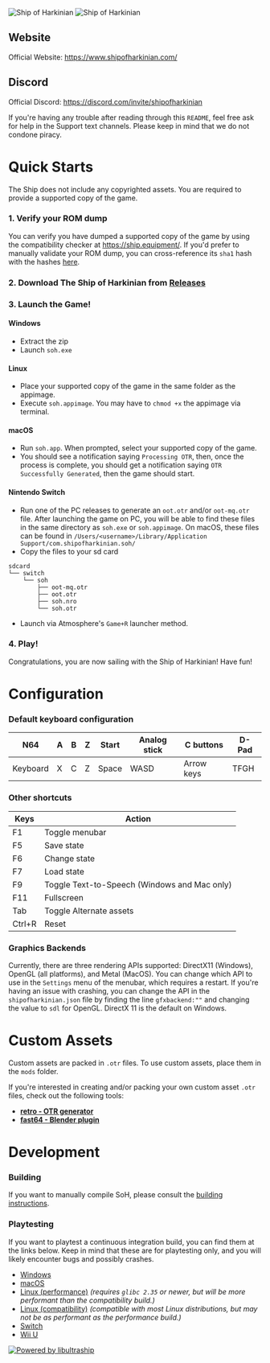 ![Ship of Harkinian](docs/shiptitle.darkmode.png#gh-dark-mode-only)
![Ship of Harkinian](docs/shiptitle.lightmode.png#gh-light-mode-only)

## Website

Official Website: https://www.shipofharkinian.com/

## Discord

Official Discord: https://discord.com/invite/shipofharkinian

If you're having any trouble after reading through this `README`, feel free ask for help in the Support text channels. Please keep in mind that we do not condone piracy.

# Quick Starts

The Ship does not include any copyrighted assets.  You are required to provide a supported copy of the game.

### 1. Verify your ROM dump
You can verify you have dumped a supported copy of the game by using the compatibility checker at https://ship.equipment/. If you'd prefer to manually validate your ROM dump, you can cross-reference its `sha1` hash with the hashes [here](docs/supportedHashes.json).

### 2. Download The Ship of Harkinian from [Releases](https://github.com/HarbourMasters/Shipwright/releases)

### 3. Launch the Game!
#### Windows
* Extract the zip
* Launch `soh.exe`

#### Linux
* Place your supported copy of the game in the same folder as the appimage.
* Execute `soh.appimage`.  You may have to `chmod +x` the appimage via terminal.

#### macOS
* Run `soh.app`. When prompted, select your supported copy of the game.
* You should see a notification saying `Processing OTR`, then, once the process is complete, you should get a notification saying `OTR Successfully Generated`, then the game should start.

#### Nintendo Switch
* Run one of the PC releases to generate an `oot.otr` and/or `oot-mq.otr` file. After launching the game on PC, you will be able to find these files in the same directory as `soh.exe` or `soh.appimage`. On macOS, these files can be found in `/Users/<username>/Library/Application Support/com.shipofharkinian.soh/`
* Copy the files to your sd card
```
sdcard
└── switch
    └── soh
        ├── oot-mq.otr
        ├── oot.otr
        ├── soh.nro
        └── soh.otr
```
* Launch via Atmosphere's `Game+R` launcher method.

### 4. Play!

Congratulations, you are now sailing with the Ship of Harkinian! Have fun!

# Configuration

### Default keyboard configuration
| N64 | A | B | Z | Start | Analog stick | C buttons | D-Pad |
| - | - | - | - | - | - | - | - |
| Keyboard | X | C | Z | Space | WASD | Arrow keys | TFGH |

### Other shortcuts
| Keys | Action |
| - | - |
| F1 | Toggle menubar |
| F5 | Save state |
| F6 | Change state |
| F7 | Load state |
| F9 | Toggle Text-to-Speech (Windows and Mac only) |
| F11 | Fullscreen |
| Tab | Toggle Alternate assets |
| Ctrl+R | Reset |

### Graphics Backends
Currently, there are three rendering APIs supported: DirectX11 (Windows), OpenGL (all platforms), and Metal (MacOS). You can change which API to use in the `Settings` menu of the menubar, which requires a restart.  If you're having an issue with crashing, you can change the API in the `shipofharkinian.json` file by finding the line `gfxbackend:""` and changing the value to `sdl` for OpenGL. DirectX 11 is the default on Windows.

# Custom Assets

Custom assets are packed in `.otr` files. To use custom assets, place them in the `mods` folder.

If you're interested in creating and/or packing your own custom asset `.otr` files, check out the following tools:
* [**retro - OTR generator**](https://github.com/HarbourMasters64/retro)
* [**fast64 - Blender plugin**](https://github.com/HarbourMasters/fast64)

# Development
### Building

If you want to manually compile SoH, please consult the [building instructions](docs/BUILDING.md).

### Playtesting
If you want to playtest a continuous integration build, you can find them at the links below. Keep in mind that these are for playtesting only, and you will likely encounter bugs and possibly crashes. 

* [Windows](https://nightly.link/HarbourMasters/Shipwright/workflows/generate-builds/develop/soh-windows.zip)
* [macOS](https://nightly.link/HarbourMasters/Shipwright/workflows/generate-builds/develop/soh-mac.zip)
* [Linux (performance)](https://nightly.link/HarbourMasters/Shipwright/workflows/generate-builds/develop/soh-linux-performance.zip) _(requires `glibc 2.35` or newer, but will be more performant than the compatibility build.)_
* [Linux (compatibility)](https://nightly.link/HarbourMasters/Shipwright/workflows/generate-builds/develop/soh-linux-compatibility.zip) _(compatible with most Linux distributions, but may not be as performant as the performance build.)_
* [Switch](https://nightly.link/HarbourMasters/Shipwright/workflows/generate-builds/develop/soh-switch.zip)
* [Wii U](https://nightly.link/HarbourMasters/Shipwright/workflows/generate-builds/develop/soh-wiiu.zip)

<a href="https://github.com/Kenix3/libultraship/">
  <picture>
    <source media="(prefers-color-scheme: dark)" srcset="./docs/poweredbylus.darkmode.png">
    <img alt="Powered by libultraship" src="./docs/poweredbylus.lightmode.png">
  </picture>
</a>
